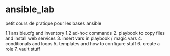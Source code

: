 # ansible_lab
petit cours de pratique pour les bases ansible


1.1 ansible.cfg and inventory
1.2 ad-hoc commands
2. playbook to copy files and install web services
3. insert vars in playbook / magic vars
4. conditionals and loops
5. templates and how to configure stuff
6. create a role
7. vault stuff
